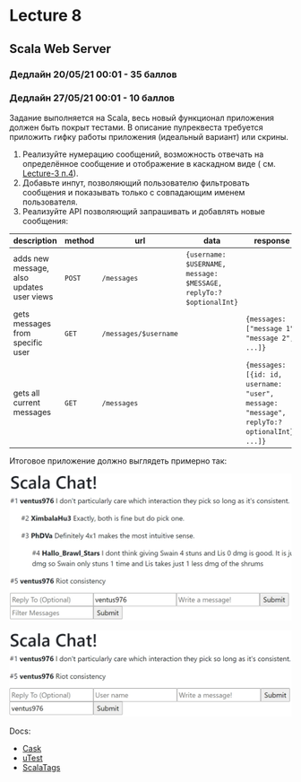 # Lecture 8

## Scala Web Server

### Дедлайн 20/05/21 00:01 - 35 баллов

### Дедлайн 27/05/21 00:01 - 10 баллов

Задание выполняется на Scala, весь новый функционал приложения должен быть покрыт тестами. В описание пулреквеста требуется приложить гифку работы приложения (идеальный вариант) или скрины.

1) Реализуйте нумерацию сообщений, возможность отвечать на определённое сообщение и отображение в каскадном виде (
   см. [Lecture-3 п.4](https://github.com/Backend-ITMO-2021/Lecture-3)).
2) Добавьте инпут, позволяющий пользователю фильтровать сообщения и показывать только с совпадающим именем пользователя.
3) Реализуйте API позволяющий запрашивать и добавлять новые сообщения:

| description                               | method | url                   | data                                       | response                                                    |
|-------------------------------------------|--------|-----------------------|--------------------------------------------|-------------------------------------------------------------|
| adds new message, also updates user views | `POST` | `/messages`           | `{username: $USERNAME, message: $MESSAGE, replyTo:? $optionalInt}` |                                                             |
| gets messages from specific user          | `GET`  | `/messages/$username` |                                            | `{messages: ["message 1", "message 2", ...]}`               |
| gets all current messages                 | `GET`  | `/messages`           |                                            | `{messages: [{id: id, username: "user", message: "message", replyTo:? optionalInt}, ...]}` |

Итоговое приложение должно выглядеть примерно так:

![Chat](https://github.com/Backend-ITMO-2021/Lecture-8/blob/main/images/nested-chat.jpg)

![Filtered Chat](https://github.com/Backend-ITMO-2021/Lecture-8/blob/main/images/filtered-chat.jpg)

Docs:

* [Cask](https://com-lihaoyi.github.io/cask/index.html)
* [uTest](https://github.com/com-lihaoyi/utest#getting-started)
* [ScalaTags](https://com-lihaoyi.github.io/scalatags/#BasicExamples)